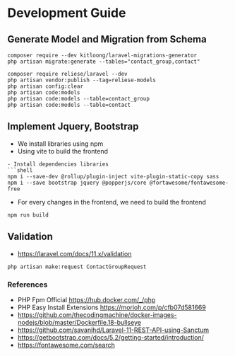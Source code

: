 Development Guide
=================

## Generate Model and Migration from Schema
```shell
composer require --dev kitloong/laravel-migrations-generator
php artisan migrate:generate --tables="contact_group,contact"

composer require reliese/laravel --dev
php artisan vendor:publish --tag=reliese-models
php artisan config:clear
php artisan code:models
php artisan code:models --table=contact_group
php artisan code:models --table=contact
```

## Implement Jquery, Bootstrap
- We install libraries using npm
- Using vite to build the frontend
```shell
- Install dependencies libraries
```shell
npm i --save-dev @rollup/plugin-inject vite-plugin-static-copy sass
npm i --save bootstrap jquery @popperjs/core @fortawesome/fontawesome-free
```
- For every changes in the frontend, we need to build the frontend
```shell
npm run build
```

## Validation
- https://laravel.com/docs/11.x/validation
```shell
php artisan make:request ContactGroupRequest
```

### References
- PHP Fpm Official https://hub.docker.com/_/php
- PHP Easy Install Extensions https://morioh.com/p/cfb07d581669
- https://github.com/thecodingmachine/docker-images-nodejs/blob/master/Dockerfile.18-bullseye
- https://github.com/savanihd/Laravel-11-REST-API-using-Sanctum
- https://getbootstrap.com/docs/5.2/getting-started/introduction/
- https://fontawesome.com/search
